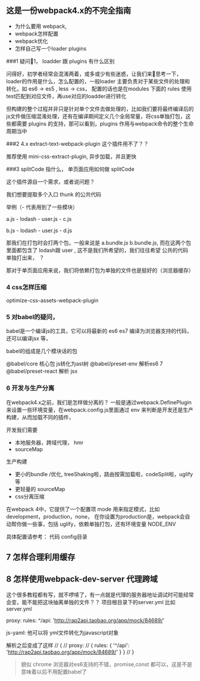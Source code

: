 
## 这是一份webpack4.x的不完全指南

- 为什么要用 webpack,
- webpack怎样配置
- webpack优化
- 怎样自己写一个loader plugins

###1 疑问🤔️1， loadder 跟 plugins 有什么区别

问得好，初学者经常会混淆两着，或多或少有些迷惑，让我们来🤔思考一下，loader的作用是什么，怎么配置的，一般loader 主要负责对于某些文件的处理和转化，如 es6 -> es5 , less -> css， 配置的话也是在modules 下面的 rules 使用test匹配到对应文件，再use对应的loadder进行转化

但构建的整个过程并非只是针对单个文件去做处理的，比如我们要将最终编译后的js文件做压缩混淆处理，还有在编译期间定义几个全局常量，将css单独打包，这些都需要 plugins 的支持，那可以看到，plugins 作用与webpack命令的整个生命周期当中

###2 4.x extract-text-webpack-plugin 这个插件用不了？？

推荐使用 mini-css-extract-plugin, 异步加载，并且更快


###3 splitCode 指什么， 单页面应用如何做 splitCode

这个插件源自一个需求，或者说问题？

我们想要提取多个入口 thunk 的公共代码

举例（- 代表用到了一些模块）

a.js - lodash
     - user.js
     - c.js

b.js - lodash
     - user.js
     - d.js

那我们在打包时会打两个包，一般来说是 a.bundle.js  b.bundle.js, 而在这两个包里面都包含了 lodash跟 user , 这不是我们所希望的，我们往往希望 公共的代码 单独打出来， ？

那对于单页面应用来说，我们将依赖打包为单独的文件也是挺好的（浏览器缓存）

### 4 css怎样压缩

optimize-css-assets-webpack-plugin


### 5 对babel的疑问，

babel是一个编译js的工具，它可以将最新的 es6 es7 编译为浏览器支持的代码，还可以编译jsx 等， 

babel的组成是几个模块话的包

@babel/core  核心包   js转化为ast树
@babel/preset-env  解析es6 7
@babel/preset-react  解析 jsx

### 6 开发与生产分离

在webpack4.x之前，我们是怎样做分离的？ 一般是通过webpack.DefinePlugin来设置一些环境变量，在webpack.config.js里面通过 env 来判断是开发还是生产构建，从而加载不同的插件，

开发我们需要
- 本地服务器，跨域代理， hmr
- sourceMap

生产构建
- 更小的bundle /优化, treeShaking啦，路由按需加载啦，codeSplit啦，uglify等
- 更轻量的 sourceMap
- css分离压缩

在webpack 4中，它提供了一个配置项 mode 用来指定模式，比如 development，production，none，
在你设置为production是，webpack会自动帮你做一些事，包括 uglify，依赖单独打包，还有环境变量 NODE_ENV

具体配置请参考： 代码 config目录


## 7 怎样合理利用缓存


## 8 怎样使用webpack-dev-server 代理跨域

这个很多教程都有写，就不啰嗦了，有一点就是代理的服务器地址调试时可能经常会变，能不能把这块抽离单独的文件？？ 项目根目录下的server.yml 
比如 server.yml

proxy:
   rules:
     ^/api: 'http://rap2api.taobao.org/app/mock/84689/'

js-yaml: 他可以将 yml文件转化为javascript对象

解析之后变成了这样
// {
//     proxy:
//     { rules: { '^/api': 'http://rap2api.taobao.org/app/mock/84689/' } }
// }









> 貌似 chrome 浏览器对es6支持的不错，promise,const 都可以，这是不是意味着以后不用配置babel了